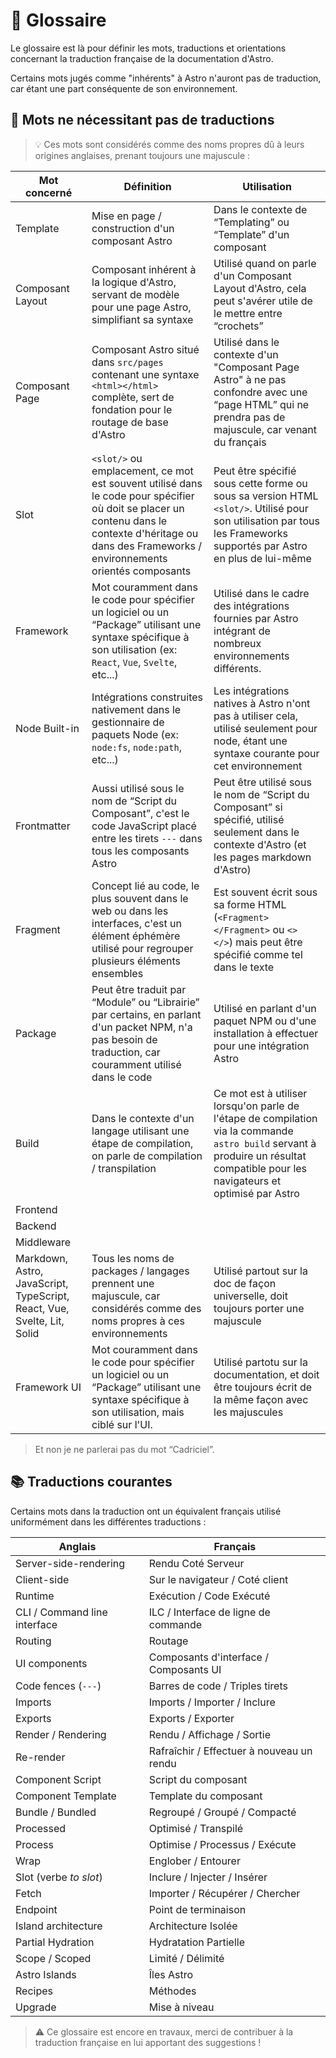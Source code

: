 # 📖 Glossaire

Le glossaire est là pour définir les mots, traductions et orientations concernant la traduction française de la documentation d'Astro.

Certains mots jugés comme "inhérents" à Astro n'auront pas de traduction, car étant une part conséquente de son environnement.

## 🔄️ Mots ne nécessitant pas de traductions

> 💡 Ces mots sont considérés comme des noms propres dû à leurs origines anglaises, prenant toujours une majuscule :

| Mot concerné                                                            | Définition                                                                                                                                                                                            | Utilisation                                                                                                                                                                        |
|-------------------------------------------------------------------------|-------------------------------------------------------------------------------------------------------------------------------------------------------------------------------------------------------|------------------------------------------------------------------------------------------------------------------------------------------------------------------------------------|
| Template                                                                | Mise en page / construction d'un composant Astro                                                                                                                                                      | Dans le contexte de “Templating” ou “Template” d'un composant                                                                                                                      |
| Composant Layout                                                        | Composant inhérent à la logique d'Astro, servant de modèle pour une page Astro, simplifiant sa syntaxe                                                                                                | Utilisé quand on parle d'un Composant Layout d'Astro, cela peut s'avérer utile de le mettre entre “crochets”                                                                       |
| Composant Page                                                          | Composant Astro situé dans `src/pages` contenant une syntaxe `<html></html>` complète, sert de fondation pour le routage de base d'Astro                                                              | Utilisé dans le contexte d'un "Composant Page Astro" à ne pas confondre avec une “page HTML” qui ne prendra pas de majuscule, car venant du français                               |
| Slot                                                                    | `<slot/>` ou emplacement, ce mot est souvent utilisé dans le code pour spécifier où doit se placer un contenu dans le contexte d'héritage ou dans des Frameworks / environnements orientés composants | Peut être spécifié sous cette forme ou sous sa version HTML `<slot/>`. Utilisé pour son utilisation par tous les Frameworks supportés par Astro en plus de lui-même                |
| Framework                                                               | Mot couramment dans le code pour spécifier un logiciel ou un “Package” utilisant une syntaxe spécifique à son utilisation (ex: `React`, `Vue`, `Svelte`, etc...)                                      | Utilisé dans le cadre des intégrations fournies par Astro intégrant de nombreux environnements différents.                                                                         |
| Node Built-in                                                           | Intégrations construites nativement dans le gestionnaire de paquets Node (ex: `node:fs`, `node:path`, etc...)                                                                                         | Les intégrations natives à Astro n'ont pas à utiliser cela, utilisé seulement pour node, étant une syntaxe courante pour cet environnement                                         |
| Frontmatter                                                             | Aussi utilisé sous le nom de “Script du Composant”, c'est le code JavaScript placé entre les tirets `---` dans tous les composants Astro                                                              | Peut être utilisé sous le nom de “Script du Composant” si spécifié, utilisé seulement dans le contexte d'Astro (et les pages markdown d'Astro)                                     |
| Fragment                                                                | Concept lié au code, le plus souvent dans le web ou dans les interfaces, c'est un élément éphémère utilisé pour regrouper plusieurs éléments ensembles                                                | Est souvent écrit sous sa forme HTML (`<Fragment> </Fragment>` ou `<> </>`) mais peut être spécifié comme tel dans le texte                                                        |
| Package                                                                 | Peut être traduit par “Module” ou “Librairie” par certains, en parlant d'un packet NPM, n'a pas besoin de traduction, car couramment utilisé dans le code                                             | Utilisé en parlant d'un paquet NPM ou d'une installation à effectuer pour une intégration Astro                                                                                    |
| Build                                                                   | Dans le contexte d'un langage utilisant une étape de compilation, on parle de compilation / transpilation                                                                                             | Ce mot est à utiliser lorsqu'on parle de l'étape de compilation via la commande `astro build` servant à produire un résultat compatible pour les navigateurs et optimisé par Astro |
| Frontend                                                                |                                                                                                                                                                                                       |                                                                                                                                                                                    |
| Backend                                                                 |                                                                                                                                                                                                       |                                                                                                                                                                                    |
| Middleware                                                              |                                                                                                                                                                                                       |                                                                                                                                                                                    |
| Markdown, Astro, JavaScript, TypeScript, React, Vue, Svelte, Lit, Solid | Tous les noms de packages / langages prennent une majuscule, car considérés comme des noms propres à ces environnements                                                                               | Utilisé partout sur la doc de façon universelle, doit toujours porter une majuscule                                                                                                |
| Framework UI                                                            | Mot couramment dans le code pour spécifier un logiciel ou un “Package” utilisant une syntaxe spécifique à son utilisation, mais ciblé sur l'UI.                                                       | Utilisé partotu sur la documentation, et doit être toujours écrit de la même façon avec les majuscules                                                                             |

> Et non je ne parlerai pas du mot “Cadriciel”.

## 📚 Traductions courantes

Certains mots dans la traduction ont un équivalent français utilisé uniformément dans les différentes traductions :

| Anglais                      | Français                                  |
|------------------------------|-------------------------------------------|
| Server-side-rendering        | Rendu Coté Serveur                        |
| Client-side                  | Sur le navigateur / Coté client           |
| Runtime                      | Exécution / Code Exécuté                  |
| CLI / Command line interface | ILC / Interface de ligne de commande      |
| Routing                      | Routage                                   |
| UI components                | Composants d'interface / Composants UI    |
| Code fences (`---`)          | Barres de code / Triples tirets           |
| Imports                      | Imports / Importer / Inclure              |
| Exports                      | Exports / Exporter                        |
| Render / Rendering           | Rendu / Affichage / Sortie                |
| Re-render                    | Rafraîchir / Effectuer à nouveau un rendu | 
| Component Script             | Script du composant                       |
| Component Template           | Template du composant                     |
| Bundle / Bundled             | Regroupé / Groupé / Compacté              |
| Processed                    | Optimisé / Transpilé                      |
| Process                      | Optimise / Processus / Exécute            |
| Wrap                         | Englober / Entourer                       |
| Slot (verbe *to slot*)       | Inclure / Injecter / Insérer              |
| Fetch                        | Importer / Récupérer / Chercher           |
| Endpoint                     | Point de terminaison                      |
| Island architecture          | Architecture Isolée                       |
| Partial Hydration            | Hydratation Partielle                     |
| Scope / Scoped               | Limité / Délimité                         |
| Astro Islands                | Îles Astro                                |
| Recipes                      | Méthodes                                  |
| Upgrade                      | Mise à niveau                             |

> ⚠️ Ce glossaire est encore en travaux, merci de contribuer à la traduction française en lui apportant des suggestions !
